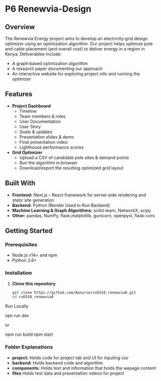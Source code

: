 # P6 Renewvia-Design

## Overview
The Renewvia Energy project aims to develop an electricity‐grid design optimizer using an optimization algorithm. Our project helps optimize pole and cable placement (and overall cost) to deliver energy in a region in Kenya. 
Deliverables include:
- A graph‐based optimization algorithm  
- A research paper documenting our approach  
- An interactive website for exploring project info and running the optimizer  

## Features
- **Project Dashboard**  
  - Timeline  
  - Team members & roles  
  - User Documentation
  - User Story
  - Goals & updates  
  - Presentation slides & demo  
  - Final presentation video  
  - Lighthouse performance scores  
- **Grid Optimizer**  
  - Upload a CSV of candidate pole sites & demand points  
  - Run the algorithm in‐browser 
  - Download/export the resulting optimized grid layout  

## Built With
- **Frontend:** Next.js – React framework for server‑side rendering and static site generation
- **Backend:** Python (Render Used to Run Backend)
- **Machine Learning & Graph Algorithms:** scikit‑learn, NetworkX, scipy 
- **Other:** pandas, NumPy, flask,matplotlib, gunicorn, openpyxl, flask-cors

## Getting Started

### Prerequisites
- Node.js v14+ and npm
- Python 3.8+ 

### Installation

1. **Clone this repository**  
   ```bash
   git clone https://github.com/Aonurie/cs6510_renewvia6.git
   cd cs6510_renewvia6
Run Locally

npn run dev 

or 

npm run build
npm start


### Folder Explanations
- **project:** Holds code for project tab and UI for inputing csv 
- **backend:** Holds backend code and algorithm
- **components:** Holds text and information that holds the wepage content
- **files** Holds test data and presentation videos for project 
